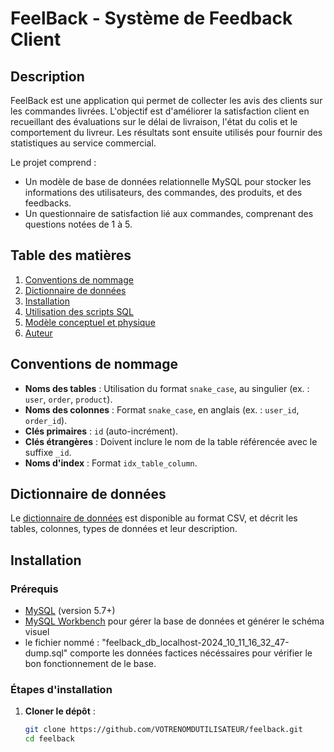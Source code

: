 # FeelBack - Système de Feedback Client

## Description

FeelBack est une application qui permet de collecter les avis des clients sur les commandes livrées. L'objectif est d'améliorer la satisfaction client en recueillant des évaluations sur le délai de livraison, l'état du colis et le comportement du livreur. Les résultats sont ensuite utilisés pour fournir des statistiques au service commercial.

Le projet comprend :
- Un modèle de base de données relationnelle MySQL pour stocker les informations des utilisateurs, des commandes, des produits, et des feedbacks.
- Un questionnaire de satisfaction lié aux commandes, comprenant des questions notées de 1 à 5.

## Table des matières

1. [Conventions de nommage](#conventions-de-nommage)
2. [Dictionnaire de données](#dictionnaire-de-données)
3. [Installation](#installation)
4. [Utilisation des scripts SQL](#utilisation-des-scripts-sql)
5. [Modèle conceptuel et physique](#modèle-conceptuel-et-physique)
6. [Auteur](#auteur)

## Conventions de nommage

- **Noms des tables** : Utilisation du format `snake_case`, au singulier (ex. : `user`, `order`, `product`).
- **Noms des colonnes** : Format `snake_case`, en anglais (ex. : `user_id`, `order_id`).
- **Clés primaires** : `id` (auto-incrément).
- **Clés étrangères** : Doivent inclure le nom de la table référencée avec le suffixe `_id`.
- **Noms d'index** : Format `idx_table_column`.

## Dictionnaire de données

Le [dictionnaire de données](dictionnaire_donnees.csv) est disponible au format CSV, et décrit les tables, colonnes, types de données et leur description.

## Installation

### Prérequis

- [MySQL](https://www.mysql.com/) (version 5.7+)
- [MySQL Workbench](https://dev.mysql.com/downloads/workbench/) pour gérer la base de données et générer le schéma visuel
- le fichier nommé : "feelback_db_localhost-2024_10_11_16_32_47-dump.sql" comporte les données factices nécéssaires pour vérifier le bon fonctionnement de le base.  

### Étapes d'installation

1. **Cloner le dépôt** :
   ```bash
   git clone https://github.com/VOTRENOMDUTILISATEUR/feelback.git
   cd feelback
